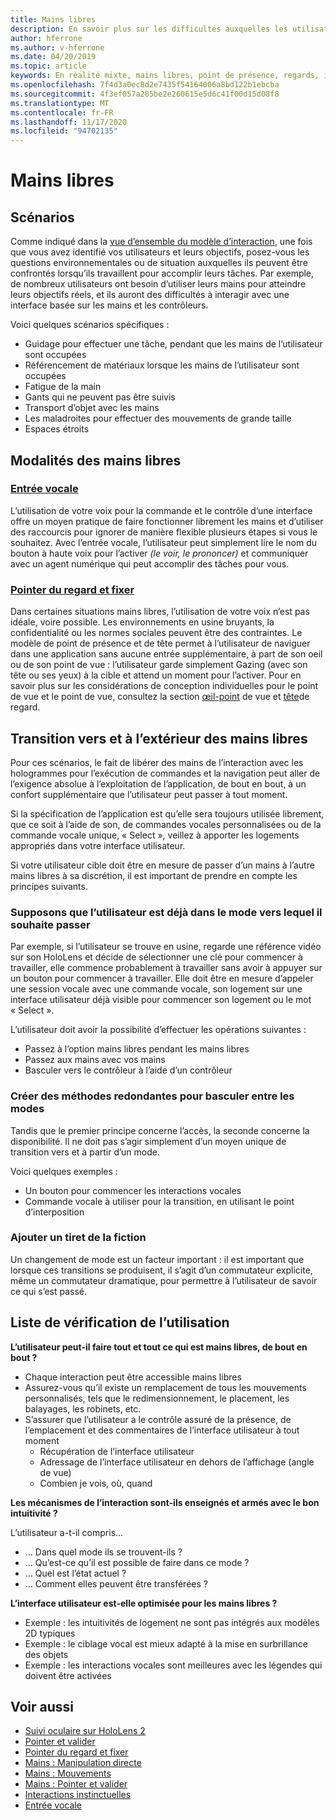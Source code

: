 ```yaml
---
title: Mains libres
description: En savoir plus sur les difficultés auxquelles les utilisateurs peuvent être confrontés avec une interface mains-et-contrôleurs et sur les différentes alternatives mains libres.
author: hferrone
ms.author: v-hferrone
ms.date: 04/20/2019
ms.topic: article
keywords: En réalité mixte, mains libres, point de présence, regards, interaction, conception, casque de réalité mixte, casque de réalité mixte, casque de réalité virtuelle, HoloLens, MRTK, kit de fonctionnalités de réalité mixte, entrée vocale, convivialité
ms.openlocfilehash: 7f4d3a0ec8d2e7435f54164006a8bd122b1ebcba
ms.sourcegitcommit: 4f3ef057a285be2e260615e5d6c41f00d15d08f8
ms.translationtype: MT
ms.contentlocale: fr-FR
ms.lasthandoff: 11/17/2020
ms.locfileid: "94702135"
---
```

# <a name="hands-free"></a>Mains libres

## <a name="scenarios"></a>Scénarios

Comme indiqué dans la [vue d’ensemble du modèle d’interaction](interaction-fundamentals.md), une fois que vous avez identifié vos utilisateurs et leurs objectifs, posez-vous les questions environnementales ou de situation auxquelles ils peuvent être confrontés lorsqu’ils travaillent pour accomplir leurs tâches. Par exemple, de nombreux utilisateurs ont besoin d’utiliser leurs mains pour atteindre leurs objectifs réels, et ils auront des difficultés à interagir avec une interface basée sur les mains et les contrôleurs. 

Voici quelques scénarios spécifiques : 
* Guidage pour effectuer une tâche, pendant que les mains de l’utilisateur sont occupées
* Référencement de matériaux lorsque les mains de l’utilisateur sont occupées
* Fatigue de la main
* Gants qui ne peuvent pas être suivis
* Transport d’objet avec les mains
* Les maladroites pour effectuer des mouvements de grande taille
* Espaces étroits


## <a name="hands-free-modalities"></a>Modalités des mains libres

### <a name="voice-input"></a>[Entrée vocale](voice-input.md)

L’utilisation de votre voix pour la commande et le contrôle d’une interface offre un moyen pratique de faire fonctionner librement les mains et d’utiliser des raccourcis pour ignorer de manière flexible plusieurs étapes si vous le souhaitez. Avec l’entrée vocale, l’utilisateur peut simplement lire le nom du bouton à haute voix pour l’activer _(le voir, le prononcer)_ et communiquer avec un agent numérique qui peut accomplir des tâches pour vous.


### <a name="gaze-and-dwell"></a>[Pointer du regard et fixer](gaze-and-dwell.md)

Dans certaines situations mains libres, l’utilisation de votre voix n’est pas idéale, voire possible. Les environnements en usine bruyants, la confidentialité ou les normes sociales peuvent être des contraintes. Le modèle de point de présence et de tête permet à l’utilisateur de naviguer dans une application sans aucune entrée supplémentaire, à part de son oeil ou de son point de vue : l’utilisateur garde simplement Gazing (avec son tête ou ses yeux) à la cible et attend un moment pour l’activer. Pour en savoir plus sur les considérations de conception individuelles pour le point de vue et le point de vue, consultez la section [œil-point](gaze-and-dwell-eyes.md) de vue et [tête](gaze-and-dwell-head.md)de regard.


## <a name="transitioning-in-and-out-of-hands-free"></a>Transition vers et à l’extérieur des mains libres

Pour ces scénarios, le fait de libérer des mains de l’interaction avec les hologrammes pour l’exécution de commandes et la navigation peut aller de l’exigence absolue à l’exploitation de l’application, de bout en bout, à un confort supplémentaire que l’utilisateur peut passer à tout moment. 

Si la spécification de l’application est qu’elle sera toujours utilisée librement, que ce soit à l’aide de son, de commandes vocales personnalisées ou de la commande vocale unique, « Select », veillez à apporter les logements appropriés dans votre interface utilisateur. 

Si votre utilisateur cible doit être en mesure de passer d’un mains à l’autre mains libres à sa discrétion, il est important de prendre en compte les principes suivants.

### <a name="assume-the-user-is-already-in-the-mode-that-they-want-to-switch-to"></a>Supposons que l’utilisateur est déjà dans le mode vers lequel il souhaite passer
Par exemple, si l’utilisateur se trouve en usine, regarde une référence vidéo sur son HoloLens et décide de sélectionner une clé pour commencer à travailler, elle commence probablement à travailler sans avoir à appuyer sur un bouton pour commencer à travailler. Elle doit être en mesure d’appeler une session vocale avec une commande vocale, son logement sur une interface utilisateur déjà visible pour commencer son logement ou le mot « Select ».

L’utilisateur doit avoir la possibilité d’effectuer les opérations suivantes : 
* Passez à l’option mains libres pendant les mains libres
* Passez aux mains avec vos mains
* Basculer vers le contrôleur à l’aide d’un contrôleur 

### <a name="create-redundant-ways-to-switch-modes"></a>Créer des méthodes redondantes pour basculer entre les modes
Tandis que le premier principe concerne l’accès, la seconde concerne la disponibilité. Il ne doit pas s’agir simplement d’un moyen unique de transition vers et à partir d’un mode. 

Voici quelques exemples : 
* Un bouton pour commencer les interactions vocales
* Commande vocale à utiliser pour la transition, en utilisant le point d’interposition

### <a name="add-a-dash-of-drama"></a>Ajouter un tiret de la fiction
Un changement de mode est un facteur important : il est important que lorsque ces transitions se produisent, il s’agit d’un commutateur explicite, même un commutateur dramatique, pour permettre à l’utilisateur de savoir ce qui s’est passé. 


## <a name="usability-checklist"></a>Liste de vérification de l’utilisation

**L’utilisateur peut-il faire tout et tout ce qui est mains libres, de bout en bout ?**
* Chaque interaction peut être accessible mains libres
* Assurez-vous qu’il existe un remplacement de tous les mouvements personnalisés, tels que le redimensionnement, le placement, les balayages, les robinets, etc.
* S’assurer que l’utilisateur a le contrôle assuré de la présence, de l’emplacement et des commentaires de l’interface utilisateur à tout moment
    * Récupération de l’interface utilisateur
    * Adressage de l’interface utilisateur en dehors de l’affichage (angle de vue)
    * Combien je vois, où, quand

**Les mécanismes de l’interaction sont-ils enseignés et armés avec le bon intuitivité ?**

L’utilisateur a-t-il compris...
* ... Dans quel mode ils se trouvent-ils ?
* ... Qu’est-ce qu’il est possible de faire dans ce mode ?
* ... Quel est l’état actuel ?
* ... Comment elles peuvent être transférées ?
    
**L’interface utilisateur est-elle optimisée pour les mains libres ?**   

* Exemple : les intuitivités de logement ne sont pas intégrés aux modèles 2D typiques
* Exemple : le ciblage vocal est mieux adapté à la mise en surbrillance des objets
* Exemple : les interactions vocales sont meilleures avec les légendes qui doivent être activées


## <a name="see-also"></a>Voir aussi
* [Suivi oculaire sur HoloLens 2](eye-tracking.md)
* [Pointer et valider](gaze-and-commit.md)
* [Pointer du regard et fixer](gaze-and-dwell.md)
* [Mains : Manipulation directe](direct-manipulation.md)
* [Mains : Mouvements](gaze-and-commit.md#composite-gestures)
* [Mains : Pointer et valider](point-and-commit.md)
* [Interactions instinctuelles](interaction-fundamentals.md)
* [Entrée vocale](voice-input.md)
